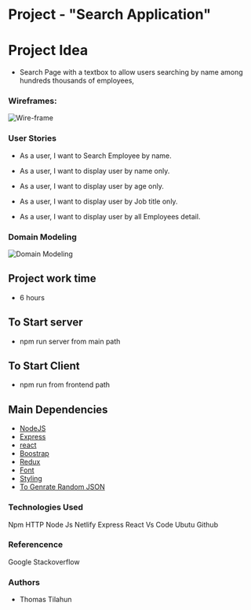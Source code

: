 # Project - "Search Application"

# Project Idea

- Search Page with a textbox to allow users searching by name among hundreds thousands of employees,

### Wireframes:

![Wire-frame](./src/assets/image/wireFrame.png)

### User Stories

- As a user, I want to Search Employee by name.

- As a user, I want to display user by name only.

- As a user, I want to display user by age only.

- As a user, I want to display user by Job title only.

- As a user, I want to display user by all Employees detail.

### Domain Modeling

![Domain Modeling](./src/assets/image/Domain-modeling.jpg)

## Project work time

- 6 hours

## To Start server

- npm run server from main path

## To Start Client

- npm run from frontend path

## Main Dependencies

- [NodeJS](https://nodejs.org/en/)
- [Express](https://expressjs.com/)
- [react](https://reactjs.org/)
- [Boostrap](https://mdbootstrap.com/)
- [Redux](https://redux.js.org/)
- [Font](https://cdnjs.com/)
- [Styling](https://bootswatch.com/)
- [To Genrate Random JSON](https://www.mockaroo.com/)

### Technologies Used

Npm
HTTP
Node Js
Netlify
Express
React
Vs Code
Ubutu
Github

### Referencence

Google
Stackoverflow

### Authors

- Thomas Tilahun
